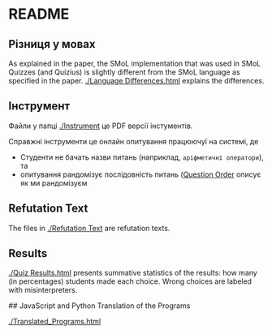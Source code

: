 # README

## Різниця у мовах

<p>As explained in the paper, the SMoL implementation that was used in
SMoL Quizzes (and Quizius) is slightly different from the SMoL language
as specified in the paper. <a
href="./Language%20Differences.html">./Language Differences.html</a>
explains the differences.</p>


## Інструмент

Файли у папці <a href="./Instrument/">./Instrument</a> це PDF версії інстументів.

Справжні інструменти це онлайн опитування працюючуї на системі, де
- Студенти не бачать назви питань (наприклад, `аріфметичні оператори`), та
- опитування рандомізує послідовність питань ([Question
Order](./Instrument/Question%20Order) описує як ми рандомізуєм


## Refutation Text
<p>The files in <a href="./Refutation%20Text">./Refutation Text</a> are
refutation texts.</p>

## Results

<p><a href="./Quiz%20Results.html">./Quiz Results.html</a> presents
summative statistics of the results: how many (in percentages) students
made each choice. Wrong choices are labeled with misinterpreters.</p>
## JavaScript and Python Translation of the Programs
<p><a
href="./Translated_Programs.html">./Translated_Programs.html</a></p>
